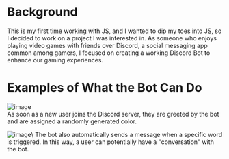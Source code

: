 # Background 
This is my first time working with JS, and I wanted to dip my toes into JS, so I decided to work on a project I was interested in. As someone who enjoys playing video games with friends over Discord, a social messaging app common among gamers, I focused on creating a working Discord Bot to enhance our gaming experiences. 

# Examples of What the Bot Can Do
![image](https://user-images.githubusercontent.com/51142303/167269030-ea101c8f-258e-4eb0-aaeb-0397e9876b04.png)\
As soon as a new user joins the Discord server, they are greeted by the bot and are assigned a randomly generated color. 

![image](https://user-images.githubusercontent.com/51142303/167269120-4abd174f-d440-423f-b923-02b20b29d400.png)\ 
The bot also automatically sends a message when a specific word is triggered. In this way, a user can potentially have a "conversation" with the bot. 

